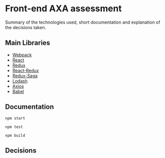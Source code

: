 # Front-end AXA assessment
Summary of the technologies used, short documentation and explanation of the decisions taken.

## Main Libraries
* [Webpack](https://webpack.js.org/)
* [React](https://reactjs.org/)
* [Redux](https://redux.js.org/)
* [React-Redux](https://react-redux.js.org/)
* [Redux-Saga](https://redux-saga.js.org/)
* [Lodash](https://lodash.com/)
* [Axios](https://github.com/axios/axios)
* [Babel](https://babeljs.io/)

## Documentation
```
npm start
```

```
npm test
```

```
npm build
```

## Decisions

